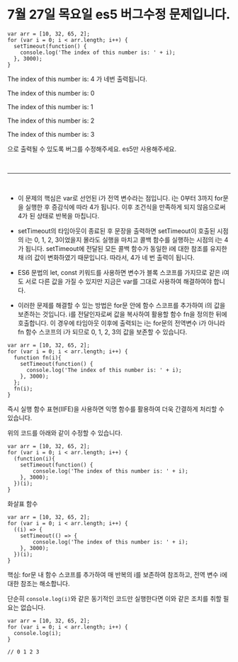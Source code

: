 # 7월 27일 목요일 es5 버그수정 문제입니다.

```
var arr = [10, 32, 65, 2];
for (var i = 0; i < arr.length; i++) {
  setTimeout(function() {
    console.log('The index of this number is: ' + i);
  }, 3000);
}
```

The index of this number is: 4 가 네번 출력됩니다.

The index of this number is: 0

The index of this number is: 1

The index of this number is: 2

The index of this number is: 3

으로 출력될 수 있도록 버그를 수정해주세요. es5만 사용해주세요.

<br><hr><br>

- 이 문제의 핵심은 var로 선언된 i가 전역 변수라는 점입니다. i는 0부터 3까지 for문을 실행한 후 증감식에 따라 4가 됩니다. 이후 조건식을 만족하게 되지 않음으로써 4가 된 상태로 반복을 마칩니다.

- setTimeout의 타임아웃이 종료된 후 문장을 출력하면 setTimeout이 호출된 시점의 i는 0, 1, 2, 3이었을지 몰라도 실행을 마치고 콜백 함수를 실행하는 시점의 i는 4가 됩니다. setTimeout에 전달된 모든 콜백 함수가 동일한 i에 대한 참조를 유지한 채 i의 값이 변화하였기 때문입니다. 따라서, 4가 네 번 출력이 됩니다.

- ES6 문법의 let, const 키워드를 사용하면 변수가 블록 스코프를 가지므로 같은 i여도 서로 다른 값을 가질 수 있지만 지금은 var를 그대로 사용하여 해결하여야 합니다.

- 이러한 문제를 해결할 수 있는 방법은 for문 안에 함수 스코프를 추가하여 i의 값을 보존하는 것입니다. i를 전달인자로써 값을 복사하여 활용할 함수 fn을 정의한 뒤에 호출합니다. 이 경우에 타임아웃 이후에 출력되는 i는 for문의 전역변수 i가 아니라 fn 함수 스코프의 i가 되므로 0, 1, 2, 3의 값을 보존할 수 있습니다.

```
var arr = [10, 32, 65, 2];
for (var i = 0; i < arr.length; i++) {
  function fn(i){
    setTimeout(function() {
      console.log('The index of this number is: ' + i);
    }, 3000);
  };
  fn(i);
}
```

즉시 실행 함수 표현(IIFE)을 사용하면 익명 함수를 활용하여 더욱 간결하게 처리할 수 있습니다. 

위의 코드를 아래와 같이 수정할 수 있습니다.

```
var arr = [10, 32, 65, 2];
for (var i = 0; i < arr.length; i++) {
  (function(i){
    setTimeout(function() {
        console.log('The index of this number is: ' + i);
    }, 3000);
  })(i);
}
```

화살표 함수

```
var arr = [10, 32, 65, 2];
for (var i = 0; i < arr.length; i++) {
  ((i) => {
    setTimeout(() => {
        console.log('The index of this number is: ' + i);
    }, 3000);
  })(i);
}
```

핵심: for문 내 함수 스코프를 추가하여 매 반복의 i를 보존하여 참조하고, 전역 변수 i에 대한 참조는 해소합니다.

단순히 `console.log(i)`와 같은 동기적인 코드만 실행한다면 이와 같은 조치를 취할 필요는 없습니다.

```
var arr = [10, 32, 65, 2];
for (var i = 0; i < arr.length; i++) {
  console.log(i);
}

// 0 1 2 3
```